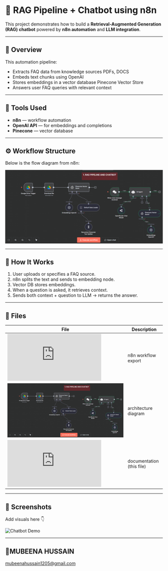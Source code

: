 # 🤖 RAG Pipeline + Chatbot using n8n

This project demonstrates how to build a **Retrieval-Augmented Generation (RAG) chatbot** powered by **n8n automation** and **LLM integration**.

---

## 🚀 Overview

This automation pipeline:
- Extracts FAQ data from knowledge sources  PDFs, DOCS 
- Embeds text chunks using OpenAI 
- Stores embeddings in a vector database Pinecone Vector Store 
- Answers user  FAQ queries with relevant context

---

## 🧩 Tools Used
- **n8n** — workflow automation
- **OpenAI API** — for embeddings and completions
- **Pinecone** — vector database
---

## ⚙️ Workflow Structure

Below is the flow diagram from n8n:

![n8n Workflow](https://github.com/MubeenaHussain/AUTOMATION-PROJECTS/blob/main/Screenshot%202025-10-19%20210100.png)


---

## 🧠 How It Works

1. User uploads or specifies a FAQ source.  
2. n8n splits the text and sends to embedding node.  
3. Vector DB stores embeddings.  
4. When a question is asked, it retrieves context.  
5. Sends both context + question to LLM → returns the answer.

---

## 🧰 Files

| File | Description |
|------|--------------|
| ![WORKFLOW JSON FORMAT](https://github.com/MubeenaHussain/AUTOMATION-PROJECTS/blob/main/RAG%20PIPELINE%20%20AND%20CHATBOT.json) | n8n workflow export |
| ![n8n Workflow](https://github.com/MubeenaHussain/AUTOMATION-PROJECTS/blob/main/Screenshot%202025-10-19%20210100.png)           | architecture diagram |
| ![README.md](https://github.com/MubeenaHussain/AUTOMATION-PROJECTS/blob/main/README.md)                                         | documentation (this file) |

---

## 📸 Screenshots

Add visuals here 👇

![Chatbot Demo](images/chatbot-demo.png)


---

## 🧕MUBEENA HUSSAIN
mubeenahussain1205@gmail.com  

